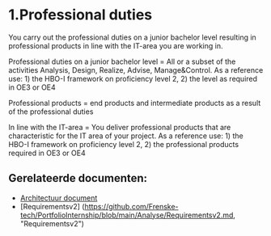 # 1.Professional duties

You carry out the professional duties on a junior bachelor level resulting in professional products in line with the IT-area you are working in.

Professional duties on a junior bachelor level = All or a subset of the activities Analysis, Design, Realize, Advise, Manage&Control. As a reference use: 1) the HBO-I framework on proficiency level 2, 2) the level as required in OE3 or OE4

Professional products = end products and intermediate products as a result of the professional duties

In line with the IT-area =  You deliver professional products that are characteristic for the IT area of your project. As a reference use: 1) the HBO-I framework on proficiency level 2, 2) the professional products required in OE3 or OE4


## Gerelateerde documenten:

- [Architectuur document](https://github.com/Frenske-tech/PortfolioInternship/blob/main/Design/ArchitectuurDocument.md, "ArchitectuurDocument")
- [Requirementsv2] (https://github.com/Frenske-tech/PortfolioInternship/blob/main/Analyse/Requirementsv2.md, "Requirementsv2")
